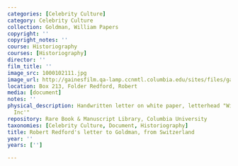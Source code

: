 ```yaml
---
categories: [Celebrity Culture]
category: Celebrity Culture
collection: Goldman, William Papers
copyright: ''
copyright_notes: ''
course: Historiography
courses: [Historiography]
director: ''
film_title: ''
image_src: 1000102111.jpg
image_url: http://gainesfilm.qa-lamp.ccnmtl.columbia.edu/sites/files/gainesfilm/images/1000102111.jpg
location: Box 213, Folder Redford, Robert
media: [document]
notes: ''
physical_description: Handwritten letter on white paper, letterhead "Wildwood Productions,
  Inc'"
repository: Rare Book & Manuscript Library, Columbia University
taxonomies: [Celebrity Culture, Document, Historiography]
title: Robert Redford's letter to Goldman, from Switzerland
year: ''
years: ['']

---
```

